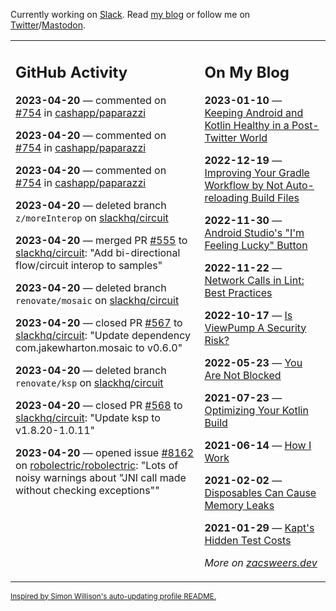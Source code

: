 Currently working on [Slack](https://slack.com/). Read [my blog](https://zacsweers.dev/) or follow me on [Twitter](https://twitter.com/ZacSweers)/[Mastodon](https://hachyderm.io/@ZacSweers).

<table><tr><td valign="top" width="60%">

## GitHub Activity
<!-- githubActivity starts -->
**2023-04-20** — commented on [#754](https://github.com/cashapp/paparazzi/pull/754#issuecomment-1515726890) in [cashapp/paparazzi](https://github.com/cashapp/paparazzi)

**2023-04-20** — commented on [#754](https://github.com/cashapp/paparazzi/pull/754#issuecomment-1515710887) in [cashapp/paparazzi](https://github.com/cashapp/paparazzi)

**2023-04-20** — commented on [#754](https://github.com/cashapp/paparazzi/pull/754#issuecomment-1515707651) in [cashapp/paparazzi](https://github.com/cashapp/paparazzi)

**2023-04-20** — deleted branch `z/moreInterop` on [slackhq/circuit](https://github.com/slackhq/circuit)

**2023-04-20** — merged PR [#555](https://github.com/slackhq/circuit/pull/555) to [slackhq/circuit](https://github.com/slackhq/circuit): "Add bi-directional flow/circuit interop to samples"

**2023-04-20** — deleted branch `renovate/mosaic` on [slackhq/circuit](https://github.com/slackhq/circuit)

**2023-04-20** — closed PR [#567](https://github.com/slackhq/circuit/pull/567) to [slackhq/circuit](https://github.com/slackhq/circuit): "Update dependency com.jakewharton.mosaic to v0.6.0"

**2023-04-20** — deleted branch `renovate/ksp` on [slackhq/circuit](https://github.com/slackhq/circuit)

**2023-04-20** — closed PR [#568](https://github.com/slackhq/circuit/pull/568) to [slackhq/circuit](https://github.com/slackhq/circuit): "Update ksp to v1.8.20-1.0.11"

**2023-04-20** — opened issue [#8162](https://github.com/robolectric/robolectric/issues/8162) on [robolectric/robolectric](https://github.com/robolectric/robolectric): "Lots of noisy warnings about "JNI call made without checking exceptions""
<!-- githubActivity ends -->
</td><td valign="top" width="40%">

## On My Blog
<!-- blog starts -->
**2023-01-10** — [Keeping Android and Kotlin Healthy in a Post-Twitter World](https://www.zacsweers.dev/keeping-android-healthy/)

**2022-12-19** — [Improving Your Gradle Workflow by Not Auto-reloading Build Files](https://www.zacsweers.dev/improving-your-workflow-by-not-auto-reloading-build-files/)

**2022-11-30** — [Android Studio's "I'm Feeling Lucky" Button](https://www.zacsweers.dev/android-studios-im-feeling-lucky-button/)

**2022-11-22** — [Network Calls in Lint: Best Practices](https://www.zacsweers.dev/network-calls-in-lint-best-practices/)

**2022-10-17** — [Is ViewPump A Security Risk?](https://www.zacsweers.dev/is-viewpump-a-security-risk/)

**2022-05-23** — [You Are Not Blocked](https://www.zacsweers.dev/you-are-not-blocked/)

**2021-07-23** — [Optimizing Your Kotlin Build](https://www.zacsweers.dev/optimizing-your-kotlin-build/)

**2021-06-14** — [How I Work](https://www.zacsweers.dev/how-i-work/)

**2021-02-02** — [Disposables Can Cause Memory Leaks](https://www.zacsweers.dev/disposables-can-cause-memory-leaks/)

**2021-01-29** — [Kapt's Hidden Test Costs](https://www.zacsweers.dev/kapts-hidden-test-costs/)
<!-- blog ends -->
_More on [zacsweers.dev](https://zacsweers.dev/)_
</td></tr></table>

<sub><a href="https://simonwillison.net/2020/Jul/10/self-updating-profile-readme/">Inspired by Simon Willison's auto-updating profile README.</a></sub>